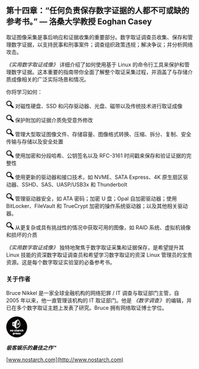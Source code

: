 ## 第十四章：“任何负责保存数字证据的人都不可或缺的参考书。” — 洛桑大学教授 Eoghan Casey

取证图像采集是事后响应和证据收集的重要部分。数字取证调查员收集、保存和管理数字证据，以支持民事和刑事案件；调查组织政策违规；解决争议；并分析网络攻击。

*《实用数字取证成像》* 详细介绍了如何使用基于 Linux 的命令行工具来保护和管理数字证据。这本重要的指南带你全面了解整个取证采集过程，并涵盖了与存储介质成像相关的广泛实际场景和情况。

你将学习如何：

![image](img/common02.jpg) 对磁性硬盘、SSD 和闪存驱动器、光盘、磁带以及传统技术进行取证成像

![image](img/common02.jpg) 保护附加的证据介质免受意外修改

![image](img/common02.jpg) 管理大型取证图像文件、存储容量、图像格式转换、压缩、拆分、复制、安全传输与存储以及安全处置

![image](img/common02.jpg) 使用加密和分段哈希、公钥签名以及 RFC-3161 时间戳来保存和验证证据的完整性

![image](img/common02.jpg) 使用更新的驱动器和接口技术，如 NVME、SATA Express、4K 原生扇区驱动器、SSHD、SAS、UASP/USB3x 和 Thunderbolt

![image](img/common02.jpg) 管理驱动器安全，如 ATA 密码；加密 U 盘；Opal 自加密驱动器；使用 BitLocker、FileVault 和 TrueCrypt 加密的操作系统驱动器；以及其他相关驱动器。

![image](img/common02.jpg) 从更复杂或具有挑战性的情况中获取可用的图像，如 RAID 系统、虚拟机镜像和损坏的介质

*《实用数字取证成像》* 独特地聚焦于数字取证采集和证据保存，是希望提升其 Linux 技能的资深数字取证调查员和希望学习数字取证的资深 Linux 管理员的宝贵资源。这是每个数字取证实验室的必备参考书。

### 关于作者

Bruce Nikkel 是一家全球金融机构的网络犯罪 / IT 调查与取证部门主管，自 2005 年以来，他一直管理该机构的 IT 取证部门。他是 *《数字调查》* 的编辑，并已在多个数字取证主题上发表了研究。Bruce 拥有网络取证博士学位。

![image](img/f0296-01.jpg)

***极客娱乐的最佳之作™***

[www.nostarch.com](http://www.nostarch.com)
